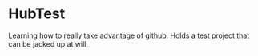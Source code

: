HubTest
=======

Learning how to really take advantage of github. Holds a test project that can be jacked up at will.
